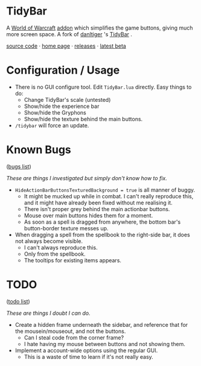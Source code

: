 # TidyBar

A 
[World of Warcraft](http://blog.spiralofhope.com/?p=2987) 
[addon](http://blog.spiralofhope.com/?p=17845) 
which simplifies the game buttons, giving much more screen space.  A fork of 
[danltiger](http://wow.curseforge.com/profiles/danltiger/)
's 
[TidyBar](http://wow.curseforge.com/addons/tidy-bar/)
.

[source code](https://github.com/spiralofhope/TidyBar)
 · [home page](http://blog.spiralofhope.com/?p=19242)
 · [releases](https://github.com/spiralofhope/TidyBar/releases)
 · [latest beta](https://github.com/spiralofhope/TidyBar/archive/master.zip)


# Configuration / Usage

- There is no GUI configure tool.  Edit `TidyBar.lua` directly.  Easy things to do:
  -  Change TidyBar's scale (untested)
  -  Show/hide the experience bar
  -  Show/hide the Gryphons
  -  Show/hide the texture behind the main buttons.
- `/tidybar` will force an update.


# Known Bugs

([bugs list](https://github.com/spiralofhope/TidyBar/issues))

*These are things I investigated but simply don't know how to fix.*

- `HideActionBarButtonsTexturedBackground = true` is all manner of buggy.
  - It might be mucked up while in combat.  I can't really reproduce this, and it might have already been fixed without me realising it.
  - There isn't proper grey behind the main actionbar buttons.
  - Mouse over main buttons hides them for a moment.
  - As soon as a spell is dragged from anywhere, the bottom bar's button-border texture messes up.
- When dragging a spell from the spellbook to the right-side bar, it does not always become visible.
  -  I can't always reproduce this.
  -  Only from the spellbook.
  -  The tooltips for existing items appears.


# TODO

([todo list](https://github.com/spiralofhope/TidyBar/issues))

*These are things I doubt I can do.*

- Create a hidden frame underneath the sidebar, and reference that for the mousein/mouseout, and not the buttons.
  -  Can I steal code from the corner frame?
  -  I hate having my mouse between buttons and not showing them.
- Implement a account-wide options using the regular GUI.
  -  This is a waste of time to learn if it's not really easy.
